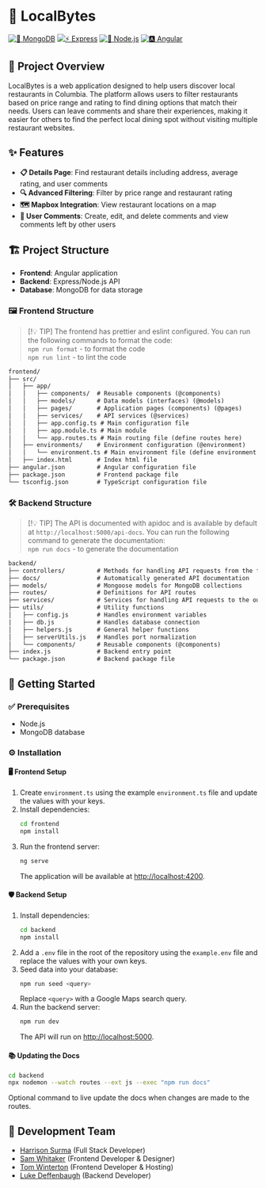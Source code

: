 # 🍴 LocalBytes

[![🍃 MongoDB](https://img.shields.io/badge/MongoDB-47A248?style=for-the-badge&logo=mongodb&logoColor=white)](https://www.mongodb.com/)
[![⚡ Express](https://img.shields.io/badge/Express-000000?style=for-the-badge&logo=express&logoColor=white)](https://expressjs.com/)
[![🌳 Node.js](https://img.shields.io/badge/Node.js-339933?style=for-the-badge&logo=nodedotjs&logoColor=white)](https://nodejs.org/)
[![🅰️ Angular](https://img.shields.io/badge/Angular-DD0031?style=for-the-badge&logo=angular&logoColor=white)](https://angular.io/)

## 🌟 Project Overview

LocalBytes is a web application designed to help users discover local restaurants in Columbia. The platform allows users to filter restaurants based on price range and rating to find dining options that match their needs. Users can leave comments and share their experiences, making it easier for others to find the perfect local dining spot without visiting multiple restaurant websites.

## ✨ Features

- **📋 Details Page**: Find restaurant details including address, average rating, and user comments
- **🔍 Advanced Filtering**: Filter by price range and restaurant rating
- **🗺️ Mapbox Integration**: View restaurant locations on a map
- **💬 User Comments**: Create, edit, and delete comments and view comments left by other users

## 🏗️ Project Structure

- **Frontend**: Angular application
- **Backend**: Express/Node.js API
- **Database**: MongoDB for data storage

### 🖼️ Frontend Structure

>[!💡 TIP]
> The frontend has prettier and eslint configured. You can run the following commands to format the code:   
> `npm run format` - to format the code    
> `npm run lint` - to lint the code

```diff
frontend/
├── src/
│   ├── app/
│   │   ├── components/  # Reusable components (@components)
│   │   ├── models/      # Data models (interfaces) (@models)
│   │   ├── pages/       # Application pages (components) (@pages)
│   │   ├── services/    # API services (@services)
│   │   ├── app.config.ts # Main configuration file
│   │   ├── app.module.ts # Main module
│   │   └── app.routes.ts # Main routing file (define routes here)
│   ├── environments/    # Environment configuration (@environment)
│   │   └── environment.ts # Main environment file (define environment variables here)
│   ├── index.html       # Index html file
├── angular.json         # Angular configuration file
├── package.json         # Frontend package file
└── tsconfig.json        # TypeScript configuration file
```

### 🛠️ Backend Structure

>[!💡 TIP]
> The API is documented with apidoc and is available by default at `http://localhost:5000/api-docs`. You can run the following command to generate the documentation:   
> `npm run docs` - to generate the documentation

```diff
backend/
├── controllers/         # Methods for handling API requests from the frontend
├── docs/                # Automatically generated API documentation
├── models/              # Mongoose models for MongoDB collections
├── routes/              # Definitions for API routes
├── services/            # Services for handling API requests to the outside
├── utils/               # Utility functions
│   ├── config.js        # Handles environment variables
|   ├── db.js            # Handles database connection
│   ├── helpers.js       # General helper functions
│   ├── serverUtils.js   # Handles port normalization
│   └── components/      # Reusable components (@components)
├── index.js             # Backend entry point
└── package.json         # Backend package file
```

## 🚀 Getting Started

### ✅ Prerequisites

- Node.js
- MongoDB database

### ⚙️ Installation

#### 🖥️ Frontend Setup

1. Create `environment.ts` using the example `environment.ts` file and update the values with your keys.
2. Install dependencies:
    ```bash
    cd frontend
    npm install
    ```
3. Run the frontend server:
    ```bash
    ng serve
    ```
   The application will be available at [http://localhost:4200](http://localhost:4200).

#### 🛡️ Backend Setup

1. Install dependencies:
    ```bash
    cd backend
    npm install
    ```
2. Add a `.env` file in the root of the repository using the `example.env` file and replace the values with your own keys.
3. Seed data into your database:
    ```bash
    npm run seed <query>
    ```
   Replace `<query>` with a Google Maps search query.
4. Run the backend server:
    ```bash
    npm run dev
    ```
   The API will run on [http://localhost:5000](http://localhost:5000).

#### 📚 Updating the Docs

```bash
cd backend
npx nodemon --watch routes --ext js --exec "npm run docs"
```

Optional command to live update the docs when changes are made to the routes.

## 👥 Development Team

- [Harrison Surma](https://github.com/PhantomOffKanagawa) (Full Stack Developer)
- [Sam Whitaker](https://github.com/swhita6) (Frontend Developer & Designer)
- [Tom Winterton](https://github.com/TWintertonIV) (Frontend Developer & Hosting)
- [Luke Deffenbaugh](https://github.com/Spidious) (Backend Developer)
